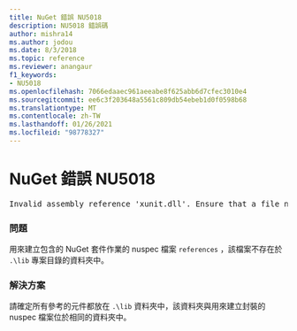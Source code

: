 ```yaml
---
title: NuGet 錯誤 NU5018
description: NU5018 錯誤碼
author: mishra14
ms.author: jodou
ms.date: 8/3/2018
ms.topic: reference
ms.reviewer: anangaur
f1_keywords:
- NU5018
ms.openlocfilehash: 7066edaaec961aeeabe8f625abb6d7cfec3010e4
ms.sourcegitcommit: ee6c3f203648a5561c809db54ebeb1d0f0598b68
ms.translationtype: MT
ms.contentlocale: zh-TW
ms.lasthandoff: 01/26/2021
ms.locfileid: "98778327"
---
```

# <a name="nuget-error-nu5018"></a>NuGet 錯誤 NU5018
<pre>Invalid assembly reference 'xunit.dll'. Ensure that a file named 'xunit.dll' exists in the lib directory.</pre>

### <a name="issue"></a>問題

用來建立包含的 NuGet 套件作業的 nuspec 檔案 `references` ，該檔案不存在於 `.\lib` 專案目錄的資料夾中。


### <a name="solution"></a>解決方案

請確定所有參考的元件都放在 `.\lib` 資料夾中，該資料夾與用來建立封裝的 nuspec 檔案位於相同的資料夾中。

